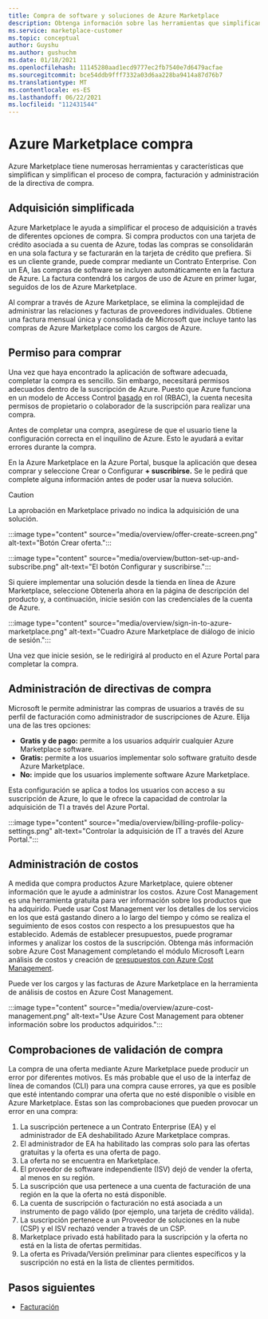 ```yaml
---
title: Compra de software y soluciones de Azure Marketplace
description: Obtenga información sobre las herramientas que simplifican y simplifican las compras y la administración de software en Azure Marketplace.
ms.service: marketplace-customer
ms.topic: conceptual
author: Guyshu
ms.author: gushuchm
ms.date: 01/18/2021
ms.openlocfilehash: 11145280aad1ecd9777ec2fb7540e7d6479acfae
ms.sourcegitcommit: bce54ddb9fff7332a03d6aa228ba9414a87d76b7
ms.translationtype: MT
ms.contentlocale: es-ES
ms.lasthandoff: 06/22/2021
ms.locfileid: "112431544"
---
```

# <a name="azure-marketplace-purchasing"></a>Azure Marketplace compra

Azure Marketplace tiene numerosas herramientas y características que simplifican y simplifican el proceso de compra, facturación y administración de la directiva de compra.

## <a name="simplified-procurement"></a>Adquisición simplificada

Azure Marketplace le ayuda a simplificar el proceso de adquisición a través de diferentes opciones de compra. Si compra productos con una tarjeta de crédito asociada a su cuenta de Azure, todas las compras se consolidarán en una sola factura y se facturarán en la tarjeta de crédito que prefiera. Si es un cliente grande, puede comprar mediante un Contrato Enterprise. Con un EA, las compras de software se incluyen automáticamente en la factura de Azure. La factura contendrá los cargos de uso de Azure en primer lugar, seguidos de los de Azure Marketplace.

Al comprar a través de Azure Marketplace, se elimina la complejidad de administrar las relaciones y facturas de proveedores individuales. Obtiene una factura mensual única y consolidada de Microsoft que incluye tanto las compras de Azure Marketplace como los cargos de Azure.

## <a name="permission-to-purchase"></a>Permiso para comprar

Una vez que haya encontrado la aplicación de software adecuada, completar la compra es sencillo. Sin embargo, necesitará permisos adecuados dentro de la suscripción de Azure. Puesto que Azure funciona en un modelo de Access Control [basado](/azure/role-based-access-control/overview) en  rol  (RBAC), la cuenta necesita permisos de propietario o colaborador de la suscripción para realizar una compra.

Antes de completar una compra, asegúrese de que el usuario tiene la configuración correcta en el inquilino de Azure. Esto le ayudará a evitar errores durante la compra.

En la Azure Marketplace en la Azure Portal, busque la aplicación que desea  comprar y seleccione Crear o Configurar **+ suscribirse.** Se le pedirá que complete alguna información antes de poder usar la nueva solución.

> [!CAUTION]
> La aprobación en Marketplace privado no indica la adquisición de una solución.

:::image type="content" source="media/overview/offer-create-screen.png" alt-text="Botón Crear oferta.":::

:::image type="content" source="media/overview/button-set-up-and-subscribe.png" alt-text="El botón Configurar y suscribirse.":::

Si quiere implementar una solución desde la tienda en  línea de Azure Marketplace, seleccione Obtenerla ahora en la página de descripción del producto y, a continuación, inicie sesión con las credenciales de la cuenta de Azure.

:::image type="content" source="media/overview/sign-in-to-azure-marketplace.png" alt-text="Cuadro Azure Marketplace de diálogo de inicio de sesión.":::

Una vez que inicie sesión, se le redirigirá al producto en el Azure Portal para completar la compra.

## <a name="purchase-policy-management"></a>Administración de directivas de compra

Microsoft le permite administrar las compras de usuarios a través de su perfil de facturación como administrador de suscripciones de Azure. Elija una de las tres opciones:

- **Gratis y de pago:** permite a los usuarios adquirir cualquier Azure Marketplace software.
- **Gratis:** permite a los usuarios implementar solo software gratuito desde Azure Marketplace.
- **No:** impide que los usuarios implemente software Azure Marketplace.

Esta configuración se aplica a todos los usuarios con acceso a su suscripción de Azure, lo que le ofrece la capacidad de controlar la adquisición de TI a través del Azure Portal.

:::image type="content" source="media/overview/billing-profile-policy-settings.png" alt-text="Controlar la adquisición de IT a través del Azure Portal.":::

## <a name="cost-management"></a>Administración de costos

A medida que compra productos Azure Marketplace, quiere obtener información que le ayude a administrar los costos. Azure Cost Management es una herramienta gratuita para ver información sobre los productos que ha adquirido. Puede usar Cost Management ver los detalles de los servicios en los que está gastando dinero a lo largo del tiempo y cómo se realiza el seguimiento de esos costos con respecto a los presupuestos que ha establecido. Además de establecer presupuestos, puede programar informes y analizar los costos de la suscripción. Obtenga más información sobre Azure Cost Management completando el módulo Microsoft Learn análisis de costos y creación de [presupuestos con Azure Cost Management](/learn/modules/analyze-costs-create-budgets-azure-cost-management/).

Puede ver los cargos y las facturas de Azure Marketplace en la herramienta de análisis de costos en Azure Cost Management.

:::image type="content" source="media/overview/azure-cost-management.png" alt-text="Use Azure Cost Management para obtener información sobre los productos adquiridos.":::

## <a name="purchase-validation-checks"></a>Comprobaciones de validación de compra

La compra de una oferta mediante Azure Marketplace puede producir un error por diferentes motivos. Es más probable que el uso de la interfaz de línea de comandos (CLI) para una compra cause errores, ya que es posible que esté intentando comprar una oferta que no esté disponible o visible en Azure Marketplace. Estas son las comprobaciones que pueden provocar un error en una compra:

1. La suscripción pertenece a un Contrato Enterprise (EA) y el administrador de EA deshabilitado Azure Marketplace compras.
1. El administrador de EA ha habilitado las compras solo para las ofertas gratuitas y la oferta es una oferta de pago.
1. La oferta no se encuentra en Marketplace.
1. El proveedor de software independiente (ISV) dejó de vender la oferta, al menos en su región.
1. La suscripción que usa pertenece a una cuenta de facturación de una región en la que la oferta no está disponible.
1. La cuenta de suscripción o facturación no está asociada a un instrumento de pago válido (por ejemplo, una tarjeta de crédito válida).
1. La suscripción pertenece a un Proveedor de soluciones en la nube (CSP) y el ISV rechazó vender a través de un CSP.
1. Marketplace privado está habilitado para la suscripción y la oferta no está en la lista de ofertas permitidas.
1. La oferta es Privada/Versión preliminar para clientes específicos y la suscripción no está en la lista de clientes permitidos.

## <a name="next-steps"></a>Pasos siguientes

- [Facturación](billing-invoicing.md)